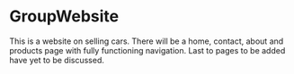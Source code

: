# GroupWebsite

This is a website on selling cars. There will be a home, contact, about and products page with fully functioning navigation. Last to pages to be added have yet to be discussed.
